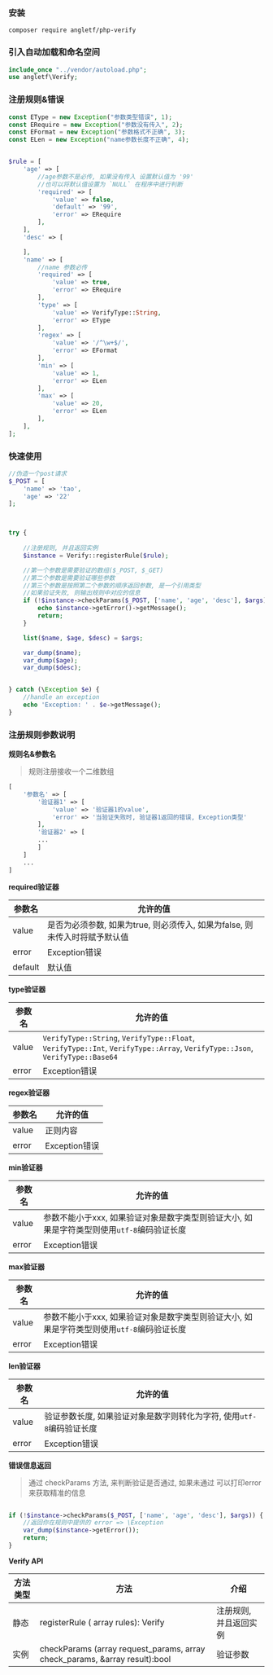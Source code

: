 ### 安装
```
composer require angletf/php-verify
```

### 引入自动加载和命名空间
```php
include_once "../vendor/autoload.php";
use angletf\Verify;
```

### 注册规则&错误
```php
const EType = new Exception("参数类型错误", 1);
const ERequire = new Exception("参数没有传入", 2);
const EFormat = new Exception("参数格式不正确", 3);
const ELen = new Exception("name参数长度不正确", 4);


$rule = [
    'age' => [
        //age参数不是必传, 如果没有传入 设置默认值为 '99'
        //也可以将默认值设置为 `NULL` 在程序中进行判断
        'required' => [
            'value' => false,
            'default' => '99',
            'error' => ERequire
        ],
    ],
    'desc' => [

    ],
    'name' => [
        //name 参数必传
        'required' => [
            'value' => true,
            'error' => ERequire
        ],
        'type' => [
            'value' => VerifyType::String,
            'error' => EType
        ],
        'regex' => [
            'value' => '/^\w+$/',
            'error' => EFormat
        ],
        'min' => [
            'value' => 1,
            'error' => ELen
        ],
        'max' => [
            'value' => 20,
            'error' => ELen
        ],
    ],
];
```

### 快速使用

```php
//伪造一个post请求
$_POST = [
    'name' => 'tao',
    'age' => '22'
];



try {
    
    //注册规则, 并且返回实例
    $instance = Verify::registerRule($rule);

    //第一个参数是需要验证的数组($_POST, $_GET)
    //第二个参数是需要验证哪些参数
    //第三个参数是按照第二个参数的顺序返回参数, 是一个引用类型
    //如果验证失败, 则输出规则中对应的信息
    if (!$instance->checkParams($_POST, ['name', 'age', 'desc'], $args)) {
        echo $instance->getError()->getMessage();
        return;
    }

    list($name, $age, $desc) = $args;

    var_dump($name);
    var_dump($age);
    var_dump($desc);


} catch (\Exception $e) {
    //handle an exception
    echo 'Exception: ' . $e->getMessage();
}

```

### 注册规则参数说明

**规则名&参数名**

> 规则注册接收一个二维数组
```php
[
    '参数名' => [
        '验证器1' => [
            'value' => '验证器1的value',
            'error' => '当验证失败时, 验证器1返回的错误, Exception类型'
        ],
        '验证器2' => [
        ...
        ]
    ]
    ...
]
```


**required验证器**

| 参数名     | 允许的值                                           |
|---------|------------------------------------------------|
| value   | 是否为必须参数, 如果为true, 则必须传入, 如果为false, 则未传入时将赋予默认值 |
| error   | Exception错误                                    |
| default | 默认值                                            |


**type验证器**

| 参数名     | 允许的值                                           |
|---------|------------------------------------------------|
| value   | `VerifyType::String`, `VerifyType::Float`, `VerifyType::Int`, `VerifyType::Array`, `VerifyType::Json`, `VerifyType::Base64` |
| error   | Exception错误                                    |

**regex验证器**

| 参数名     | 允许的值        |
|---------|-------------|
| value   | 正则内容        |
| error   | Exception错误 |

**min验证器**

| 参数名     | 允许的值        |
|---------|-------------|
| value   | 参数不能小于xxx, 如果验证对象是数字类型则验证大小, 如果是字符类型则使用`utf-8`编码验证长度         |
| error   | Exception错误 |

**max验证器**

| 参数名     | 允许的值        |
|---------|-------------|
| value   | 参数不能小于xxx, 如果验证对象是数字类型则验证大小, 如果是字符类型则使用`utf-8`编码验证长度         |
| error   | Exception错误 |

**len验证器**

| 参数名     | 允许的值        |
|---------|-------------|
| value   | 验证参数长度, 如果验证对象是数字则转化为字符, 使用`utf-8`编码验证长度    |
| error   | Exception错误 |

**错误信息返回**

> 通过 checkParams 方法, 来判断验证是否通过, 如果未通过 可以打印error来获取精准的信息

```php

if (!$instance->checkParams($_POST, ['name', 'age', 'desc'], $args)) {
    //返回你在规则中提供的 error => \Exception
    var_dump($instance->getError());
    return;
}
```

**Verify API**

| 方法类型 | 方法                                                                         |介绍|
|------|----------------------------------------------------------------------------|---|
| 静态   | registerRule ( array rules): Verify                                        |注册规则, 并且返回实例|
| 实例   | checkParams (array request_params, array check_params, &array result):bool | 验证参数                                |

